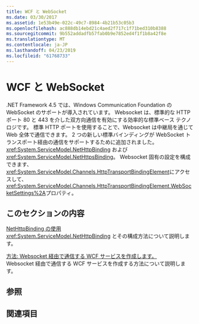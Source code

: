 ```yaml
---
title: WCF と WebSocket
ms.date: 03/30/2017
ms.assetid: 1e53b49e-022c-49c7-8984-4b21b53c05b3
ms.openlocfilehash: ac888db14ebd21c4aed2f717c1f71bed310b8388
ms.sourcegitcommit: 9b552addadfb57fab0b9e7852ed4f1f1b8a42f8e
ms.translationtype: MT
ms.contentlocale: ja-JP
ms.lasthandoff: 04/23/2019
ms.locfileid: "61768733"
---
```

# <a name="wcf-and-websockets"></a>WCF と WebSocket
.NET Framework 4.5 では、Windows Communication Foundation の WebSocket のサポートが導入されています。  Websocket は、標準的な HTTP ポート 80 と 443 を介した双方向通信を有効にする効率的な標準ベース テクノロジです。 標準 HTTP ポートを使用することで、Websocket は中継局を通じて Web 全体で通信できます。  2 つの新しい標準バインディングが WebSocket トランスポート経由の通信をサポートするために追加されました。 <xref:System.ServiceModel.NetHttpBinding> および <xref:System.ServiceModel.NetHttpsBinding>。 Websocket 固有の設定を構成できます、<xref:System.ServiceModel.Channels.HttpTransportBindingElement>にアクセスして、<xref:System.ServiceModel.Channels.HttpTransportBindingElement.WebSocketSettings%2A>プロパティ。
  
## <a name="in-this-section"></a>このセクションの内容  
 [NetHttpBinding の使用](../../../../docs/framework/wcf/feature-details/using-the-nethttpbinding.md)  
 <xref:System.ServiceModel.NetHttpBinding> とその構成方法について説明します。  
  
 [方法: Websocket 経由で通信する WCF サービスを作成します。](../../../../docs/framework/wcf/feature-details/how-to-create-a-wcf-service-that-communicates-over-websockets.md)  
 Websocket 経由で通信する WCF サービスを作成する方法について説明します。  
  
## <a name="reference"></a>参照  
  
## <a name="related-sections"></a>関連項目
